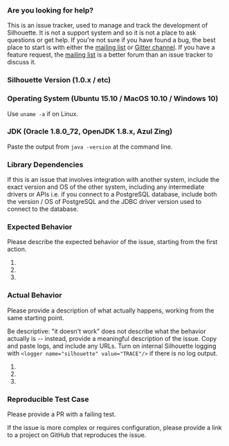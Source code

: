 ### Are you looking for help?

This is an issue tracker, used to manage and track the development of Silhouette. It is not a support system and so it is not a place to ask questions or get help. If you're not sure if you have found a bug, the best place to start is with either the [mailing list] or [Gitter channel]. If you have a feature request, the [mailing list] is a better forum than an issue tracker to discuss it.

### Silhouette Version (1.0.x / etc)


### Operating System (Ubuntu 15.10 / MacOS 10.10 / Windows 10)

Use `uname -a` if on Linux.

### JDK (Oracle 1.8.0_72, OpenJDK 1.8.x, Azul Zing)

Paste the output from `java -version` at the command line.

### Library Dependencies

If this is an issue that involves integration with another system, include the exact version and OS of the other system, including any intermediate drivers or APIs i.e. if you connect to a PostgreSQL database, include both the version / OS of PostgreSQL and the JDBC driver version used to connect to the database.

### Expected Behavior

Please describe the expected behavior of the issue, starting from the first action.

1.
2.
3.

### Actual Behavior

Please provide a description of what actually happens, working from the same starting point.

Be descriptive: "it doesn't work" does not describe what the behavior actually is -- instead, provide a meaningful description of the issue.  Copy and paste logs, and include any URLs.  Turn on internal Silhouette logging with `<logger name="silhouette" value="TRACE"/>` if there is no log output.

1.
2.
3.

### Reproducible Test Case

Please provide a PR with a failing test.

If the issue is more complex or requires configuration, please provide a link to a project on GitHub that reproduces the issue.

[mailing list]: https://groups.google.com/forum/#!forum/silhouette-core
[Gitter channel]: https://gitter.im/mohiva/silhouette
